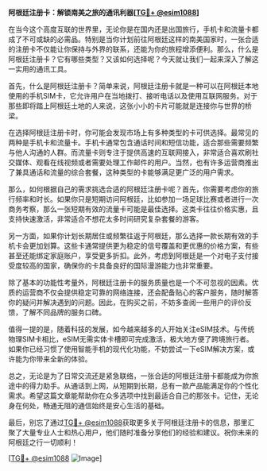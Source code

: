 **阿根廷注册卡：解锁南美之旅的通讯利器[[TG💪+ @esim1088](https://t.me/s/esim1088)]**

在当今这个高度互联的世界里，无论你是在国内还是出国旅行，手机卡和流量卡都成了不可或缺的必需品。特别是当你计划前往阿根廷这样的南美国家时，一张合适的注册卡不仅能让你保持与外界的联系，还能为你的旅程增添便利。那么，什么是阿根廷注册卡？它有哪些类型？又该如何选择呢？今天就让我们一起来深入了解这一实用的通讯工具。

首先，什么是阿根廷注册卡？简单来说，阿根廷注册卡就是一种可以在阿根廷本地使用的手机SIM卡，它允许用户在当地拨打、接听电话以及使用互联网服务。对于那些即将踏上阿根廷土地的人来说，这张小小的卡片可能就是连接你与世界的桥梁。

在选择阿根廷注册卡时，你可能会发现市场上有多种类型的卡可供选择。最常见的两种是手机卡和流量卡。手机卡通常包含通话时间和短信功能，适合那些需要频繁与他人沟通的人群。而流量卡则专注于提供高速的互联网接入，非常适合喜欢刷社交媒体、观看在线视频或者需要处理工作邮件的用户。当然，也有许多运营商推出了兼具通话和流量的综合套餐，这种类型的卡能够满足更广泛的用户需求。

那么，如何根据自己的需求挑选合适的阿根廷注册卡呢？首先，你需要考虑你的旅行频率和时长。如果你只是短期访问阿根廷，比如参加一场足球比赛或者进行一次商务考察，那么一张短期有效的流量卡可能是最佳选择。这类卡往往价格实惠，且支持快速激活，非常适合不想花太多时间研究复杂套餐的游客。

另一方面，如果你计划长期居住或频繁往返于阿根廷，那么选择一款长期有效的手机卡会更加划算。这些卡通常提供更为稳定的信号覆盖和更优惠的价格方案，有些甚至还能绑定家庭账户，享受更多折扣。此外，考虑到阿根廷是一个对电子支付接受度较高的国家，确保你的卡具备良好的国际漫游能力也非常重要。

除了基本的功能性考量外，阿根廷注册卡的服务质量也是一个不可忽视的因素。优质的运营商不仅会提供稳定可靠的网络连接，还会配备贴心的客户服务，随时解答你的疑问并解决遇到的问题。因此，在购买之前，不妨多查阅一些用户的评价反馈，了解不同品牌的服务口碑。

值得一提的是，随着科技的发展，如今越来越多的人开始关注eSIM技术。与传统物理SIM卡相比，eSIM无需实体卡槽即可完成激活，极大地方便了跨境旅行者。如果你已经习惯了使用智能手机的现代化功能，不妨尝试一下eSIM解决方案，或许能为你带来全新的体验。

总之，无论是为了日常交流还是紧急联络，一张合适的阿根廷注册卡都能成为你旅途中的得力助手。从通话到上网，从短期到长期，总有一款产品能满足你的个性化需求。希望这篇文章能帮助你在众多选项中找到最适合自己的那张卡。记住，无论身在何处，畅通无阻的通信始终是安心生活的基础。

最后，别忘了通过[TG💪+ @esim1088](https://t.me/s/esim1088)获取更多关于阿根廷注册卡的信息，那里汇聚了大量专业人士和热心用户，他们随时准备分享他们的经验和建议。祝你未来的阿根廷之行一切顺利！

[[TG💪+ @esim1088](https://t.me/s/esim1088) ![Image](https://i.postimg.cc/4NQfJmqS/Snipaste-2025-05-13-00-14-12.png)]
